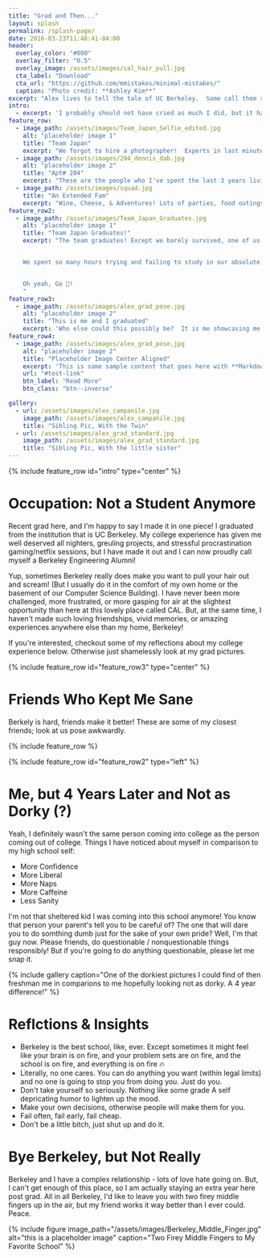 ```yaml
---
title: "Grad and Then..."
layout: splash
permalink: /splash-page/
date: 2016-03-23T11:48:41-04:00
header:
  overlay_color: "#000"
  overlay_filter: "0.5"
  overlay_image: /assets/images/cal_hair_pull.jpg
  cta_label: "Download"
  cta_url: "https://github.com/mmistakes/minimal-mistakes/"
  caption: "Photo credit: **Ashley Kim**"
excerpt: "Alex lives to tell the tale of UC Berkeley.  Some call them survivors, others call them 'Berkeley Engineering Alumni'"
intro: 
  - excerpt: 'I probably should not have cried as much I did, but it happened!'
feature_row:
  - image_path: /assets/images/Team_Japan_Selfie_edited.jpg
    alt: "placeholder image 1"
    title: "Team Japan"
    excerpt: "We forgot to hire a photographer!  Experts in last minute plans and poor decision making skills - we planned this the day before and didn't actually get anyone to take our pictures for us." 
  - image_path: /assets/images/204_dennis_dab.jpg
    alt: "placeholder image 2"
    title: "Apt# 204"
    excerpt: "These are the people who I've spent the last 3 years living with.  Cheers to the late night talks / venting sessions, anime watching, and the times you gave me water for some unknown reason."
  - image_path: /assets/images/squad.jpg
    title: "An Extended Fam"
    excerpt: "Wine, Cheese, & Adventures! Lots of parties, food outings, and birthday celebrations with this crowd!"
feature_row2:
  - image_path: /assets/images/Team_Japan_Graduates.jpg
    alt: "placeholder image 1"
    title: "Team Japan Graduates!"
    excerpt: "The team graduates! Except we barely survived, one of us actually doesn't make it (because he's still a junior), and I barely remembered my ticket to my own graduation.


    We spent so many hours trying and failing to study in our absolute favorite place in the world: that one random cubicle in Bechtel - the Engineering Library.  Wakling to our doom each and every midterm after a round of Bongo Burger always felt great with thes guys.  I never thought I'd find a more boosted group of friends who are **Literally Cancer**.  


    Oh yeah, Go 🐻!
    " 
feature_row3:
  - image_path: /assets/images/alex_grad_pose.jpg
    alt: "placeholder image 2"
    title: "This is me and I graduated"
    excerpt: 'Who else could this possibly be?  It is me showcasing me and the arbitrary achievement of becoming an adult by graduating college!'
feature_row4:
  - image_path: /assets/images/alex_grad_pose.jpg
    alt: "placeholder image 2"
    title: "Placeholder Image Center Aligned"
    excerpt: 'This is some sample content that goes here with **Markdown** formatting. Centered with `type="center"`'
    url: "#test-link"
    btn_label: "Read More"
    btn_class: "btn--inverse"

gallery:
  - url: /assets/images/alex_campanile.jpg
    image_path: /assets/images/alex_campanile.jpg
    title: "Sibling Pic, With the Twin"
  - url: /assets/images/alex_grad_standard.jpg
    image_path: /assets/images/alex_grad_standard.jpg
    title: "Sibling Pic, With the little sister"
---
```


{% include feature_row id="intro" type="center" %}

# Occupation: Not a Student Anymore
Recent grad here, and I'm happy to say I made it in one piece!  I graduated from the institution that is UC Berkeley.  My college experience has given me well deserved all nighters, greuling projects, and stressful procrastination gaming/netflix sessions, but I have made it out and I can now proudly call myself a Berkeley Engineering Alumni!

Yup, sometimes Berkeley really does make you want to pull your hair out and scream! (But I usually do it in the comfort of my own home or the basement of our Computer Science Building).  I have never been more challenged, more frustrated, or more gasping for air at the slightest opportunity than here at this lovely place called CAL.  But, at the same time, I haven't made such loving friendships, vivid memories, or amazing experiences anywhere else than my home, Berkeley! 

If you're interested, checkout some of my reflections about my college experience below.  Otherwise just shamelessly look at my grad pictures.

{% include feature_row id="feature_row3" type="center" %}

# Friends Who Kept Me Sane
Berkely is hard, friends make it better!  These are some of my closest friends; look at us pose awkwardly.

{% include feature_row %}

{% include feature_row id="feature_row2" type="left" %}

# Me, but 4 Years Later and Not as Dorky (?)
Yeah, I definitely wasn't the same person coming into college as the person coming out of college.  Things I have noticed about myself in comparison to my high school self:
* More Confidence
* More Liberal
* More Naps
* More Caffeine
* Less Sanity

I'm not that sheltered kid I was coming into this school anymore!  You know that person your parent's tell you to be careful of?  The one that will dare you to do somthing dumb just for the sake of your own pride?  Well, I'm that guy now.  Please friends, do questionable / nonquestionable things responsibly!  But if you're going to do anything questionable, please let me snap it.

  {% include gallery caption="One of the dorkiest pictures I could find of then freshman me in comparions to me hopefully looking not as dorky.  A 4 year difference!" %}

# Reflctions & Insights
* Berkeley is the best school, like, ever.  Except sometimes it might feel like your brain is on fire, and your problem sets are on fire, and the school is on fire, and everything is on fire 🔥
* Literally, no one cares.  You can do anything you want (within legal limits) and no one is going to stop you from doing you.  Just do you.
* Don't take yourself so seriously.  Nothing like some grade A self depricating humor to lighten up the mood.
* Make your own decisions, otherwise people will make them for you.
* Fail often, fail early, fail cheap.
* Don't be a little bitch, just shut up and do it.

# Bye Berkeley, but Not Really
Berkeley and I have a complex relationship - lots of love hate going on.  But, I can't get enough of this place, so I am actually staying an extra year here post grad. All in all Berkeley, I'd like to leave you with two firey middle fingers up in the air, but my friend works it way better than I ever could.  Peace.

  {% include figure image_path="/assets/images/Berkeley_Middle_Finger.jpg" alt="this is a placeholder image" caption="Two Firey Middle Fingers to My Favorite School" %}